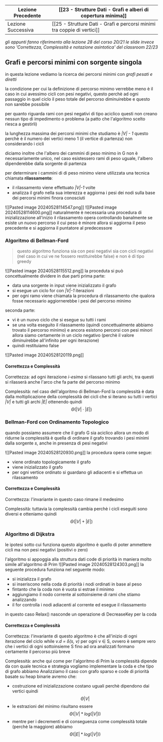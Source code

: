 | Lezione Precedente | [[23 - Strutture Dati - Grafi e alberi di copertura minima]]            |
| ------------------ | ----------------------------------------------------------------------- |
| Lezione Successiva | [[25 - Strutture Dati - Grafi e percorsi minimi tra coppie di vertici]] |
_gli appunti fanno riferimento alla lezione 28 del corso 20/21 le slide invece sono 'Correttezza, Complessità e notazione asintotica' del classroom 22/23_

## Grafi e percorsi minimi con sorgente singola
in questa lezione vediamo la ricerca dei percorsi minimi con *grafi pesati e diretti*

la condizione per cui la definizione di percorso minimo verrebbe meno è il caso in cui avessimo cicli con pesi negativi, questo perchè ad ogni passaggio in quel ciclo il peso totale del percorso diminuirebbe e questo non sarebbe possibile

per quanto riguarda rami con pesi negativi di tipo aciclico questi non creano nessun tipo di impedimento o problema (a patto che l'algoritmo scelto riesca a gestirli)

la lunghezza massima dei percorsi minimi che studiamo è *|V| - 1* questo perchè è il numero dei vertici meno 1 (il vertice di partenza) non considerando i cicli

diciamo inoltre che l'albero dei cammini di peso minimo in G non è necessariamente unico, nel caso esistessero rami di peso uguale, l'albero dipenderebbe dalla sorgente di partenza

per determinare i cammini di di peso minimo viene utilizzata una tecnica chiamata **rilassamento**:
- il rilassamento viene effettuato *|V|-1* volte
- analizza il grafo nella sua interezza e aggiorna i pesi dei nodi sulla base dei percorsi minimi finora conosciuti

![[Pasted image 20240528114547.png]]
![[Pasted image 20240528114600.png]]
naturalmente è necessaria una procedura di inizializzazione all'inizio
il rilassamento opera controllando banalmente se esiste un nuovo percorso il cui peso è minore allora si aggiorna il peso precedente e si aggiorna il puntatore al predecessore

### Algoritmo di Bellman-Ford
>questo algoritmo funziona sia con pesi negativi sia con cicli negativi (nel caso in cui ve ne fossero restituirebbe false) e non è di tipo greedy

![[Pasted image 20240528115512.png]]
la proceduta si può concettualmente dividere in due parti
prima parte:
- data una sorgente in input viene inizializzato il grafo
- si esegue un ciclo for con *|V|-1* iterazioni 
- per ogni ramo viene chiamata la procedura di rilassamento che qualora fosse necessario aggiornerebbe i pesi del percorso minimo

seconda parte:
- vi è un nuovo ciclo che si esegue su tutti i rami
- se una volta eseguito il rilassamento (quindi concettualmente abbiamo trovato il percorso minimo) e ancora esistono percorsi con pesi minori allora siamo certamente in un ciclo negativo (perchè il valore diminuirebbe all'infinito per ogni iterazione)
- quindi restituiamo false

![[Pasted image 20240528120119.png]]

#### Correttezza e Complessità
Correttezza:
ad ogni iterazione *i-esima* si rilassano tutti gli archi, tra questi si rilasserà anche l'arco che fa parte del percorso minimo

Complessità:
nel caso dell'algoritmo di Bellman-Ford la complessità è data dalla moltiplicazione della complessità dei cicli che si iterano su tutti i vertici *|V|* e tutti gli archi *|E|* ottenendo quindi $$Θ(|V| · |E|)$$
### Bellman-Ford con Ordinamento Topologico
quando possiamo assumere che il grafo G sia aciclico allora un modo di ridurne la complessità è quella di ordinare il grafo trovando i pesi minimi dalla sorgente *s*, anche in presenza di pesi negativi

![[Pasted image 20240528120930.png]]
la procedura opera come segue:
- viene ordinato topologicamente il grafo
- viene inizializzato il grafo
- per ogni vertice ordinato si guardano gli adiacenti e si effettua un rilassamento

#### Correttezza e Complessità
Correttezza:
l'invariante in questo caso rimane il medesimo

Complessità:
tuttavia la complessità cambia perchè i cicli eseguiti sono diversi e otteniamo quindi $$Θ(|V| + |E|)$$

### Algoritmo di Dijkstra
le ipotesi sotto cui funziona questo algoritmo è quello di poter ammettere cicli ma non pesi negativi (positivi o zero)

l'algoritmo si appoggia alla struttura dati code di priorità in maniera molto simile all'algoritmo di Prim
![[Pasted image 20240528124303.png]]
la seguente procedura funziona nel seguente modo:
- si inizializza il grafo
- si inseriscono nella coda di priorità i nodi ordinati in base al peso
- fintanto che la coda non è vuota si estrae il minimo
- aggiungiamo il nodo corrente al sottoinsieme di rami che stiamo analizzando 
- il for controlla i nodi adiacenti al corrente ed esegue il rilassamento

 in questo caso Relax() nasconde un operazione di DecreaseKey per la coda 

#### Correttezza e Complessità
Correttezza:
l'invariante di questo algoritmo è che all'inizio di ogni iterazione del ciclo while *v.d = δ(s, v)* per ogni v ∈ S, ovvero è sempre vero che i vertici di ogni sottoinsieme S fino ad ora analizzati formano certamente il percorso più breve

Complessità:
anche qui come per l'algoritmo di Prim la complessità dipende da con quale tecnica e strategia vogliamo implementare la coda e che tipo di grafo abbiamo
Analizziamo il caso con grafo sparso e code di priorità basate su heap binarie avremo che:
- costruzione ed inizializzazione costano uguali perchè dipendono dai vertici quindi $$Θ|V|$$
- le estrazioni del minimo risultano essere $$Θ(|V| * log(|V|))$$
- mentre per i decrementi e di conseguenza come complessità totale (perchè la maggiore) abbiamo $$Θ(|E| * log(|V|))$$